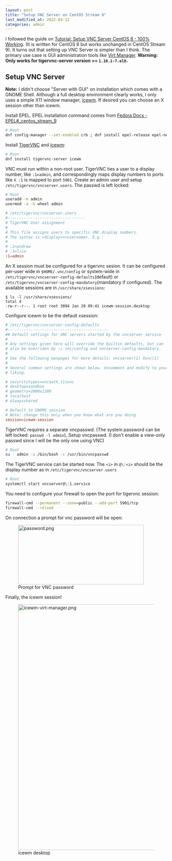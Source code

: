 ```yaml
---
layout: post
title: "Setup VNC Server on CentOS Stream 9"
last_modified_at: 2022-03-12
categories: admin
---
```

<!-- This Source Code Form is subject to the terms of the Mozilla Public
   - License, v. 2.0. If a copy of the MPL was not distributed with this
   - file, You can obtain one at https://mozilla.org/MPL/2.0/. -->
I followed the guide on [Tutorial: Setup VNC Server CentOS 8 - 100% Working](https://www.golinuxcloud.com/setup-vnc-server-centos-8/). (It is written for CentOS 8 but works unchanged in CentOS Stream 9). It turns out that setting up VNC Server is simpler than I think. The primary use case is GUI administration tools like [Virt Manager](https://virt-manager.org/). **Warning: Only works for tigervnc-server version >= `1.10.1-7.el8`.**

## Setup VNC Server
<div class="note info"><b>Note:</b>
I didn't choose "Server with GUI" on installation which comes with a GNOME Shell. Although a full desktop environment clearly works, I only uses a simple X11 window manager, <a href="https://ice-wm.org/">icewm</a>. If desired you can choose an X session other than icewm.
</div>

Install EPEL. EPEL installation command comes from [Fedora Docs - EPEL#_centos_stream_9](https://docs.fedoraproject.org/en-US/epel/#_centos_stream_9)
```sh
# Root
dnf config-manager --set-enabled crb ; dnf install epel-release epel-next-release
```

Install [TigerVNC](https://tigervnc.org/) and [icewm](https://ice-wm.org/):
```sh
# Root
dnf install tigervnc-server icewm
```

VNC must run within a non-root user. TigerVNC ties a user to a display number, like `:1=admin`, and correspondingly maps display numbers to ports like `X :1` is mapped to port `5901`. Create an admin user and setup `/etc/tigervnc/vncserver.users`. The passwd is left locked:
```sh
# Root
useradd -m admin
usermod -a -G wheel admin
```
```conf
# /etc/tigervnc/vncserver.users
#----------------------------------
# TigerVNC User assignment
#
# This file assigns users to specific VNC display numbers.
# The syntax is <display>=<username>. E.g.:
#
# :2=andrew
# :3=lisa
:1=admin
```

An X session must be configured for a tigervnc sesion. It can be configured per-user wide in `$HOME/.vnc/config` or system-wide in `/etc/tigervnc/vncserver-config-defaults`(default) or `/etc/tigervnc/vncserver-config-mandatory`(mandatory if configured).  The available sessions are in `/usr/share/xsessions`:
```
$ ls -l /usr/share/xsessions/
total 4
-rw-r--r--. 1 root root 3094 Jan 20 09:41 icewm-session.desktop
```
Configure icewm to be the default xsession:
```conf
# /etc/tigervnc/vncserver-config-defaults
#--------------------------------------------
## Default settings for VNC servers started by the vncserver service
#
# Any settings given here will override the builtin defaults, but can
# also be overriden by ~/.vnc/config and vncserver-config-mandatory.
#
# See the following manpages for more details: vncserver(1) Xvnc(1)
#
# Several common settings are shown below. Uncomment and modify to your
# liking.

# securitytypes=vncauth,tlsvnc
# desktop=sandbox
# geometry=2000x1200
# localhost
# alwaysshared

# Default to GNOME session
# Note: change this only when you know what are you doing
session=icewm-session
```

TigerVNC requires a separate vncpasswd. (The system password can be left locked: `passwd -l admin`). Setup vncpasswd. (I don't enable a view-only passwd since I will be the only one using VNC)
```sh
# Root
su - admin -s /bin/bash -c /usr/bin/vncpasswd
```

The TigerVNC service can be started now. The `<i>` in `@\:<i>` should be the display number as in `/etc/tigervnc/vncserver.users`
```sh
# Root
systemctl start vncserver@\:1.service
```

You need to configure your firewall to open the port for tigervnc session:
```sh
firewall-cmd --permanent --zone=public --add-port 5901/tcp
firewall-cmd --reload
```

On connection a prompt for vnc password will be open:

<figure>
  <img src="../../../../static/2022-03-12/password.png" width="392" height="186" alt="password.png" />
  <figcaption>Prompt for VNC password</figcaption>
</figure>

Finally, the icewm session!

<figure>
  <img src="../../../../static/2022-03-12/icewm-virt-manager.png" width="1024" height="767" alt="icewm-virt-manager.png" />
  <figcaption>icewm desktop</figcaption>
</figure>
